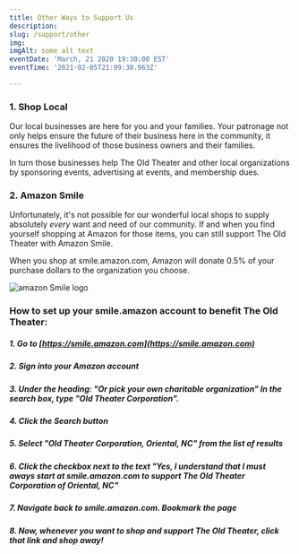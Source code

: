 ```yaml
---
title: Other Ways to Support Us
description:  
slug: /support/other
img: 
imgAlt: some alt text
eventDate: 'March, 21 2020 19:30:00 EST'
eventTime: '2021-02-05T21:09:38.963Z'

---
```



### 1.  Shop Local 
Our local businesses are here for you and your families.  Your patronage not only helps ensure the future of their business here in the community, it ensures the livelihood of those business owners and their families.  

In turn those businesses help The Old Theater and other local organizations by sponsoring events, advertising at events, and membership dues.

### 2. Amazon Smile  
Unfortunately, it's not possible for our wonderful local shops to supply absolutely *every* want and need of our community.   If and when you find yourself shopping at Amazon for those items, you can still support The Old Theater with Amazon Smile.  

When you shop at smile.amazon.com, Amazon will donate 0.5% of your purchase dollars to the organization you choose. 

![amazon Smile logo](https://old-theater-pics.netlify.app/img/amazon-smile-sm.jpg)

### How to set up your smile.amazon account to benefit The Old Theater: 


##### 1. Go to [https://smile.amazon.com](https://smile.amazon.com)
##### 2. Sign into your Amazon account
##### 3. Under the heading: *"Or pick your own charitable organization"* In the search box, type "Old Theater Corporation". 
##### 4. Click the Search button
##### 5. Select "Old Theater Corporation, Oriental, NC" from the list of results
##### 6. Click the checkbox next to the text "Yes, I understand that I must aways start at **smile.amazon.com** to support The Old Theater Corporation of Oriental, NC"
##### 7. Navigate back to smile.amazon.com. Bookmark the page
##### 8. Now, whenever you want to shop and support The Old Theater, click that link and shop away!



